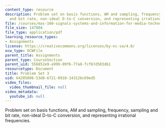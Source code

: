 ```yaml
---
content_type: resource
description: Problem set on basis functions, AM and sampling, frequency, sampling
  and bit rate, non-ideal D-to-C conversion, and representing irrational frequencies.
file: /courses/mas-160-signals-systems-and-information-for-media-technology-fall-2007/6420580653d86721091014312bc69ed5_ps3.pdf
file_size: 147804
file_type: application/pdf
learning_resource_types:
- Assignments
license: https://creativecommons.org/licenses/by-nc-sa/4.0/
ocw_type: OCWFile
parent_title: Assignments
parent_type: CourseSection
parent_uid: 556852e9-a999-09f6-77a8-fcf67d503d61
resourcetype: Document
title: Problem Set 3
uid: 64205806-53d8-6721-0910-14312bc69ed5
video_files:
  video_thumbnail_file: null
video_metadata:
  youtube_id: null
---
```

Problem set on basis functions, AM and sampling, frequency, sampling and bit rate, non-ideal D-to-C conversion, and representing irrational frequencies.